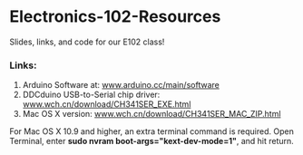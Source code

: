 # Electronics-102-Resources
Slides, links, and code for our E102 class!

### Links:
1. Arduino Software at: www.arduino.cc/main/software
2. DDCduino USB-to-Serial chip driver: www.wch.cn/download/CH341SER_EXE.html
3. Mac OS X version: www.wch.cn/download/CH341SER_MAC_ZIP.html

For Mac OS X 10.9 and higher, an extra terminal command is required.
Open Terminal, enter **sudo nvram boot-args="kext-dev-mode=1"**, and hit return.
